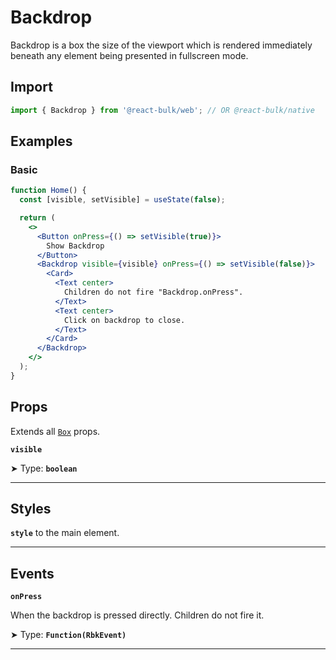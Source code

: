 # Backdrop

Backdrop is a box the size of the viewport which is rendered immediately beneath any element being presented in fullscreen mode.

## Import

```jsx
import { Backdrop } from '@react-bulk/web'; // OR @react-bulk/native
```

## Examples

### Basic

```jsx live
function Home() {
  const [visible, setVisible] = useState(false);

  return (
    <>
      <Button onPress={() => setVisible(true)}>
        Show Backdrop
      </Button>
      <Backdrop visible={visible} onPress={() => setVisible(false)}>
        <Card>
          <Text center>
            Children do not fire "Backdrop.onPress".
          </Text>
          <Text center>
            Click on backdrop to close.
          </Text>
        </Card>
      </Backdrop>
    </>
  );
}
```

## Props

Extends all [`Box`](/docs/components/core/box#props) props.

**`visible`**

➤ Type: **`boolean`** <br/>

---

## Styles

**`style`** to the main element.

---

## Events

**`onPress`**

When the backdrop is pressed directly. Children do not fire it.

➤ Type: **`Function(RbkEvent)`** <br/>

---
